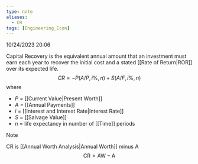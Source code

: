 ```yaml
---
type: note
aliases:
  - CR
tags: [Engineering_Econ]
---
```

10/24/2023 20:06

  

Capital Recovery is the equivalent annual amount that an investment must earn each year to recover the initial cost and a stated [[Rate of Return|ROR]] over its expected life. 
$$
CR = -P(A/P,i\%,n)+S(A/F,i\%,n)
$$
where
- $P$ = [[Current Value|Present Worth]]
- $A$ = [[Annual Payments]]
- $i$ = [[Interest and Interest Rate|Interest Rate]]
- $S$ = [[Salvage Value]]
- $n$ = life expectancy in number of [[Time]] periods

>[!note]
>CR is [[Annual Worth Analysis|Annual Worth]] minus A
>$$
\text{CR}=\text{AW}-\text{A}
$$

